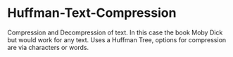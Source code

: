 # Huffman-Text-Compression
Compression and Decompression of text. In this case the book Moby Dick but would work for any text. Uses a Huffman Tree, options for compression are via characters or words.
